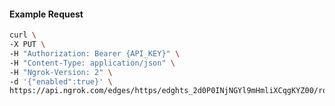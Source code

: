 <!-- Code generated for API Clients. DO NOT EDIT. -->

#### Example Request

```bash
curl \
-X PUT \
-H "Authorization: Bearer {API_KEY}" \
-H "Content-Type: application/json" \
-H "Ngrok-Version: 2" \
-d '{"enabled":true}' \
https://api.ngrok.com/edges/https/edghts_2d0P0INjNGYl9mHmliXCqgKYZ00/routes/edghtsrt_2d0P0EAaZxXuvuphdiTKVz2EgWd/compression
```
